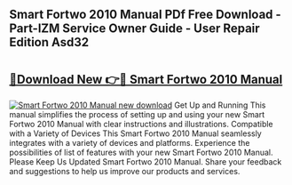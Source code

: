 ## Smart Fortwo 2010 Manual PDf Free Download - Part-lZM Service Owner Guide - User Repair Edition Asd32

# <h2><a href="http://cf2488.oget.top/?id=Smart+Fortwo+2010+Manual">🔗Download New 👉🔴 Smart Fortwo 2010 Manual</a></h2>

[![Smart Fortwo 2010 Manual new download](https://i.imgur.com/5g1atiW.png)](http://cf2488.oget.top/?id=Smart+Fortwo+2010+Manual)
Get Up and Running This manual simplifies the process of setting up and using your new Smart Fortwo 2010 Manual with clear instructions and illustrations. Compatible with a Variety of Devices This Smart Fortwo 2010 Manual seamlessly integrates with a variety of devices and platforms. Experience the possibilities of list of features with your new Smart Fortwo 2010 Manual. Please Keep Us Updated Smart Fortwo 2010 Manual. Share your feedback and suggestions to help us improve our products and services.
